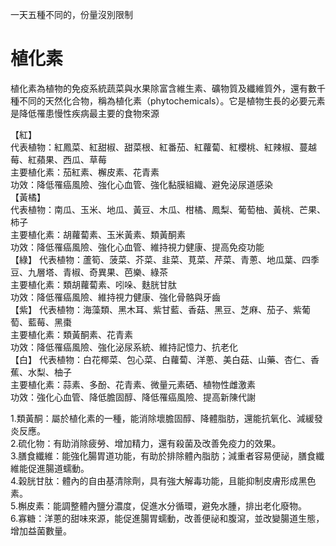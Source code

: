 一天五種不同的，份量沒別限制  

# 植化素
植化素為植物的免疫系統蔬菜與水果除富含維生素、礦物質及纖維質外，還有數千種不同的天然化合物，稱為植化素（phytochemicals）。它是植物生長的必要元素  
是降低罹患慢性疾病最主要的食物來源  

【紅】  
代表植物：紅鳳菜、紅甜椒、甜菜根、紅番茄、紅蘿蔔、紅櫻桃、紅辣椒、蔓越莓、紅蘋果、西瓜、草莓   
主要植化素：茄紅素、檞皮素、花青素   
功效：降低罹癌風險、強化心血管、強化黏膜組織、避免泌尿道感染   
【黃橘】  
代表植物：南瓜、玉米、地瓜、黃豆、木瓜、柑橘、鳳梨、葡萄柚、黃桃、芒果、柿子  
主要植化素：胡蘿蔔素、玉米黃素、類黃酮素  
功效：降低罹癌風險、強化心血管、維持視力健康、提高免疫功能  
【綠】 
代表植物：蘆筍、菠菜、芥菜、韭菜、莧菜、芹菜、青蔥、地瓜葉、四季豆、九層塔、青椒、奇異果、芭樂、綠茶  
主要植化素：類胡蘿蔔素、吲哚、麩胱甘肽  
功效：降低罹癌風險、維持視力健康、強化骨骼與牙齒  
【紫】 
代表植物：海藻類、黑木耳、紫甘藍、香菇、黑豆、芝麻、茄子、紫葡萄、藍莓、黑棗  
主要植化素：類黃酮素、花青素  
功效：降低罹癌風險、強化泌尿系統、維持記憶力、抗老化  
【白】 
代表植物：白花椰菜、包心菜、白蘿蔔、洋蔥、美白菇、山藥、杏仁、香蕉、水梨、柚子  
主要植化素：蒜素、多酚、花青素、微量元素硒、植物性雌激素  
功效：強化心血管、降低膽固醇、降低罹癌風險、提高新陳代謝  

1.類黃酮：屬於植化素的一種，能消除壞膽固醇、降體脂肪，還能抗氧化、減緩發炎反應。    
2.硫化物：有助消除疲勞、增加精力，還有殺菌及改善免疫力的效果。     
3.膳食纖維：能強化腸胃道功能，有助於排除體內脂肪；減重者容易便祕，膳食纖維能促進腸道蠕動。    
4.榖胱甘肽：體內的自由基清除劑，具有強大解毒功能，且能抑制皮膚形成黑色素。    
5.槲皮素：能調整體內鹽分濃度，促進水分循環，避免水腫，排出老化廢物。    
6.寡糖：洋蔥的甜味來源，能促進腸胃蠕動，改善便祕和腹瀉，並改變腸道生態，增加益菌數量。   

